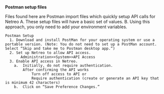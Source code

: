 __Postman setup files__

Files found here are Postman import files which quickly setup API calls for Netreo
A. These setup files will have a basic set of values. 
B. Using this approach, you only need to add your environment variables.

    Postman Setup
      1. Download and install PostMan for your operating system or use a portable version. (Note: You do not need to set up a PostMan account. Select “Skip and take me to Postman desktop app.”)
      2. Set up Netreo to allow API access.
           Administration>>System>>API Access
      3. Enable API access in Netreo.
        a.	Initially, do not require authentication. 
            After confirming the API works 
                Turn off access to API or 
                Require authentication (create or generate an API key that is minimum 42 characters)
        b.	Click on “Save Preference Changes.”

